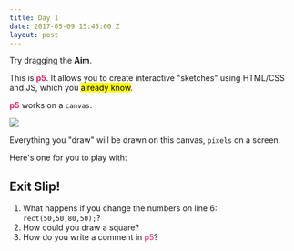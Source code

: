 ```yaml
---
title: Day 1
date: 2017-05-09 15:45:00 Z
layout: post
---
```


Try dragging the **Aim**.

<script type="text/p5" data-autoplay data-preview-width="700">
var aim = "Aim: How can we begin learning a new programming language?";
var do_now = "Do Now: How many programming languages have you learned? Which is your favorite, and why?"

function setup() {
	createCanvas(windowWidth, windowHeight);

}

function draw() {
	background('white');
	textSize(30);
	textFont("Proxima Nova");
	textStyle('bold');
	fill(`#FF4296`);
	if (mouseIsPressed) {
		text(aim, mouseX, mouseY, windowWidth);
		var do_now = "Uh oh...where'd the Do Now go?"
		textAlign('center')

	} else {
		text(aim, 10, 50, windowWidth);
		var do_now = "Do Now: How many programming languages have you learned? Which is your favorite, and why?"
	}
	textSize(18)
	textStyle('bold')
	fill('#424242')
	text(do_now, 10, 100, windowWidth, windowHeight)
}



function windowResized() {
	resizeCanvas(windowWidth, windowHeight);
}
</script>

This is **<span style="color: #ED1F5E">p5</span>**. It allows you to create interactive "sketches" using HTML/CSS and JS, which you <mark>already know</mark>.

**<span style="color: #ED1F5E">p5</span>** works on a `canvas`.

![](http://storage.googleapis.com/wzukusers/user-13385976/images/55bd59e37d7aaQu1bsn7/easel_400.png)

Everything you "draw" will be drawn on this canvas, `pixels` on a screen.

Here's one for you to play with:

<script type="text/p5" data-autoplay data-preview-width="200">
function setup() {
  createCanvas(200,200);
}

function draw() {
  rect(50,50,80,50);
}

// What's this!?
</script>


## Exit Slip!

1. What happens if you change the numbers on line 6: `rect(50,50,80,50);`?
2. How could you draw a square?
3. How do you write a comment in <span style="color: #ED1F5E">p5</span>?
